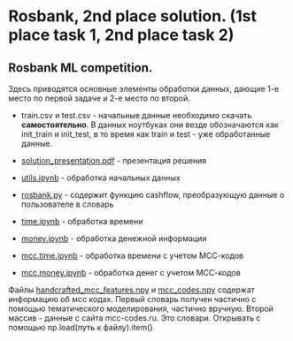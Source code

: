 # Rosbank, 2nd place solution. (1st place task 1, 2nd place task 2)
## Rosbank ML competition.

Здесь приводятся основные элементы обработки данных, дающие 1-е место по первой задаче и 2-е место по второй.

* train.csv и test.csv - начальные данные необходимо скачать **самостоятельно**. В данных ноутбуках они везде обозначаются как init_train и init_test, в то время как train и test - уже обработанные данные.

* [solution_presentation.pdf](https://github.com/KhrylchenkoKirill/rosbank/solution_presentation.pdf) - презентация решения

* [utils.ipynb](https://github.com/KhrylchenkoKirill/rosbank/utils.ipynb) - обработка начальных данных

* [rosbank.py](https://github.com/KhrylchenkoKirill/rosbank/rosbank.py) - содержит функцию cashflow, преобразующую данные о пользователе в словарь

* [time.ipynb](https://github.com/KhrylchenkoKirill/rosbank/time.ipynb) - обработка времени

* [money.ipynb](https://github.com/KhrylchenkoKirill/rosbank/money.ipynb) - обработка денежной информации

* [mcc.time.ipynb](https://github.com/KhrylchenkoKirill/rosbank/mcc.time.ipynb) - обработка времени с учетом МСС-кодов

* [mcc.money.ipynb](https://github.com/KhrylchenkoKirill/rosbank/mcc.money.ipynb) - обработка денег с учетом МСС-кодов

Файлы [handcrafted_mcc_features.npy](https://github.com/KhrylchenkoKirill/rosbank/handcrafted_mcc_features.npy) и [mcc_codes.npy](https://github.com/KhrylchenkoKirill/rosbank/mcc_codes.npy) содержат информацию об мсс кодах. Первый словарь получен частично с помощью тематического моделирования, частично вручную. Второй массив - данные с сайта mcc-codes.ru. Это словари. Открывать с помощью np.load(путь к файлу).item()
